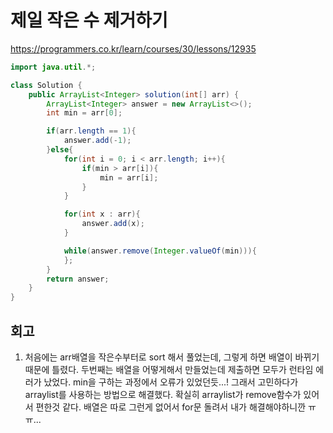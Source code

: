# 제일 작은 수 제거하기

https://programmers.co.kr/learn/courses/30/lessons/12935

```java
import java.util.*;

class Solution {
    public ArrayList<Integer> solution(int[] arr) {
        ArrayList<Integer> answer = new ArrayList<>();
        int min = arr[0];

        if(arr.length == 1){
            answer.add(-1);
        }else{
            for(int i = 0; i < arr.length; i++){
                if(min > arr[i]){
                    min = arr[i];
                }
            }

            for(int x : arr){
                answer.add(x);
            }

            while(answer.remove(Integer.valueOf(min))){
            };
        }
        return answer;
    }
}
```

## 회고

1. 처음에는 arr배열을 작은수부터로 sort 해서 풀었는데, 그렇게 하면 배열이 바뀌기때문에 틀렸다. 두번째는 배열을 어떻게해서 만들었는데 제출하면 모두가 런타임 에러가 났었다. min을 구하는 과정에서 오류가 있었던듯...! 그래서 고민하다가 arraylist를 사용하는 방법으로 해결했다. 확실히 arraylist가 remove함수가 있어서 편한것 같다. 배열은 따로 그런게 없어서 for문 돌려서 내가 해결해야하니깐 ㅠㅠ...